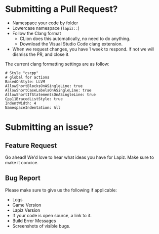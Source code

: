 # Submitting a Pull Request?

* Namespace your code by folder
* Lowercase namespace (`lapiz::`)
* Follow the Clang format
    * CLion does this automatically, no need to do anything.
    * Download the Visual Studio Code clang extension.
* When we request changes, you have 1 week to respond. If not we will dismiss the PR, and close it.

The current clang formatting settings are as follow:

```clang
# Style "cscpp"
# global for actions
BasedOnStyle: LLVM
AllowShortBlocksOnASingleLine: true
AllowShortCaseLabelsOnASingleLine: true
AllowShortIfStatementsOnASingleLine: true
Cpp11BracedListStyle: true
IndentWidth: 4
NamespaceIndentation: All
```

# Submitting an issue?

## Feature Request

Go ahead! We'd love to hear what ideas you have for Lapiz. Make sure to make it concice.

## Bug Report

Please make sure to give us the following if applicable:

- Logs
- Game Version
- Lapiz Version
- If your code is open source, a link to it.
- Build Error Messages
- Screenshots of visible bugs.
